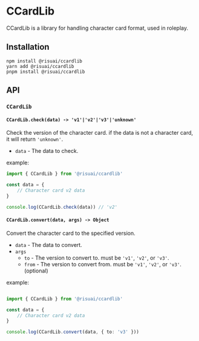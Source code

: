 # CCardLib

CCardLib is a library for handling character card format, used in roleplay.

## Installation

```
npm install @risuai/ccardlib
yarn add @risuai/ccardlib
pnpm install @risuai/ccardlib
```

## API

### `CCardLib`

#### `CCardLib.check(data) -> 'v1'|'v2'|'v3'|'unknown'`

Check the version of the character card.
if the data is not a character card, it will return `'unknown'`.

- `data` - The data to check.

example:
```typescript
import { CCardLib } from '@risuai/ccardlib'

const data = {
    // Character card v2 data
}

console.log(CCardLib.check(data)) // 'v2'
```

#### `CCardLib.convert(data, args) -> Object`

Convert the character card to the specified version.

- `data` - The data to convert.
- `args`
    - `to` - The version to convert to. must be `'v1'`, `'v2'`, or `'v3'`.
    - `from` - The version to convert from. must be `'v1'`, `'v2'`, or `'v3'`. (optional)

example:

```typescript

import { CCardLib } from '@risuai/ccardlib'

const data = {
    // Character card v2 data
}

console.log(CCardLib.convert(data, { to: 'v3' }))
```